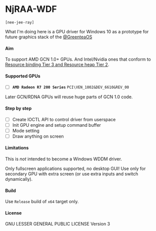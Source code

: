 # NjRAA-WDF

`[nee-jee-ray]`

What I'm doing here is a GPU driver for Windows 10 as a prototype for future graphics stack of the [@GreenteaOS](https://github.com/GreenteaOS)

#### Aim

To support AMD GCN 1.0+ GPUs. And Intel/Nvidia ones that conform to
[Resource binding Tier 3 and Resource heap Tier 2](https://en.wikipedia.org/wiki/Feature_levels_in_Direct3D#Support_matrix).

#### Supported GPUs

- [ ] **`AMD Radeon R7 200 Series`** `PCI\VEN_1002&DEV_6610&REV_00`

Later GCN/RDNA GPUs will reuse huge parts of GCN 1.0 code.

#### Step by step

- [ ] Create IOCTL API to control driver from userspace
- [ ] Init GPU engine and setup command buffer
- [ ] Mode setting
- [ ] Draw anything on screen

#### Limitations

This is *not* intended to become a Windows WDDM driver.

Only fullscreen applications supported, no desktop GUI!
Use only for secondary GPU with extra screen
(or use extra inputs and switch dynamically).

#### Build

Use `Release` build of `x64` target only.

#### License

GNU LESSER GENERAL PUBLIC LICENSE Version 3
